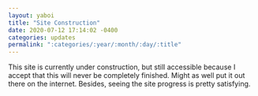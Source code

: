 ```yaml
---
layout: yaboi
title: "Site Construction"
date: 2020-07-12 17:14:02 -0400
categories: updates
permalink: ":categories/:year/:month/:day/:title"
---
```


This site is currently under construction, but still accessible because I accept that this will never be completely finished. Might as well put it out there on the internet. Besides, seeing the site progress is pretty satisfying. 